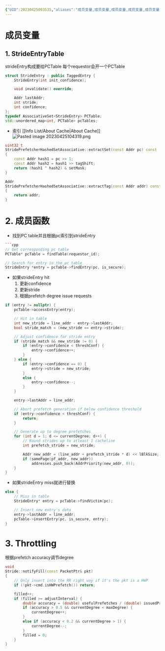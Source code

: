 ```yaml
---
{"UID":20230425093535,"aliases":"成员变量,成员变量,成员变量,成员变量,成员变量,成员变量,成员变量,成员变量,成员变量,成员变量,成员变量,成员变量,成员变量,成员变量,成员变量,成员变量,成员变量,成员变量,成员变量,成员变量,成员变量","tags":null,"source":null,"cssclass":null,"created":"2023-04-25 09:35","updated":"2023-04-25 11:17","dg-publish":true,"permalink":"/prefetcher/codes/stride-prefetcher/","dgPassFrontmatter":true,"noteIcon":""}
---
```



# 成员变量 
## 1. StrideEntryTable
strideEntry构成要给PCTable
每个requestor会开一个PCTable

```cpp
struct StrideEntry : public TaggedEntry {
	StrideEntry(int init_confidence);

	void invalidate() override;

	Addr lastAddr;
	int stride;
	int confidence;
};
typedef AssociativeSet<StrideEntry> PCTable;
std::unordered_map<int, PCTable> pcTables;
```

* 索引
[[Info List/About Cache\|About Cache]]
![Pasted image 20230425104319.png](/img/user/Prefetcher/codes/attachments/Pasted%20image%2020230425104319.png)

```cpp
uint32_t
StridePrefetcherHashedSetAssociative::extractSet(const Addr pc) const
{
    const Addr hash1 = pc >> 1;
    const Addr hash2 = hash1 >> tagShift;
    return (hash1 ^ hash2) & setMask;
}

Addr
StridePrefetcherHashedSetAssociative::extractTag(const Addr addr) const
{
    return addr;
}
```

# 2. 成员函数
* 找到PC table并且根据pc索引到strideEntry

```cpp
```cpp
// Get corresponding pc table
PCTable* pcTable = findTable(requestor_id);

// Search for entry in the pc table
StrideEntry *entry = pcTable->findEntry(pc, is_secure);
```

* 如果strideEntry hit
	1. 更新confidence
	2. 更新stride
	3. 根据prefetch degree issue requests

```cpp
if (entry != nullptr) {
	pcTable->accessEntry(entry);

	// Hit in table
	int new_stride = line_addr - entry->lastAddr;
	bool stride_match = (new_stride == entry->stride);

	// Adjust confidence for stride entry
	if (stride_match && new_stride != 0) {
		if (entry->confidence < threshConf) {
			entry->confidence++;
		}
	} else {
		if (entry->confidence == 0) {
			entry->stride = new_stride;
		}
		else {
			entry->confidence--;
		}
	}

	entry->lastAddr = line_addr;

	// Abort prefetch generation if below confidence threshold
	if (entry->confidence < threshConf) {
		return;
	}

	// Generate up to degree prefetches
	for (int d = 1; d <= currentDegree; d++) {
		// Round strides up to atleast 1 cacheline
		int prefetch_stride = new_stride;

		Addr new_addr = (line_addr + prefetch_stride * d) << lBlkSize;
		if (samePage(pf_addr, new_addr))
			addresses.push_back(AddrPriority(new_addr, 0));
	}
}
```

* 如果strideEntry miss就进行替换

```cpp
else {
	// Miss in table
	StrideEntry* entry = pcTable->findVictim(pc);

	// Insert new entry's data
	entry->lastAddr = line_addr;
	pcTable->insertEntry(pc, is_secure, entry);
}
```

# 3. Throttling
根据prefetch accuracy调节degree

```cpp
void
Stride::notifyFill(const PacketPtr& pkt)
{
    // Only insert into the RR right way if it's the pkt is a HWP
    if (!pkt->cmd.isHWPrefetch()) return;

    filled++;
    if (filled >= adjustInterval) {
        double accuracy = (double) usefulPrefetches / (double) issuedPrefetches;
        if (accuracy > 0.5 && currentDegree < maxDegree) {
            currentDegree++;
        }
        else if (accuracy < 0.2 && currentDegree > 1) {
            currentDegree--;
        }
        filled = 0;
    }
}
```